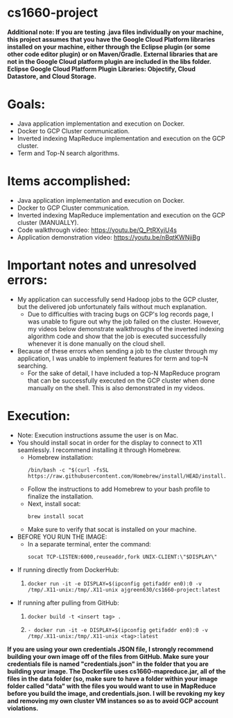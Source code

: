 # cs1660-project
**Additional note: If you are testing .java files individually on your machine, this project assumes that you have the Google Cloud Platform libraries installed on your machine, either through the Eclipse plugin (or some other code editor plugin) or on Maven/Gradle.  External libraries that are not in the Google Cloud platform plugin are included in the libs folder.**
**Eclipse Google Cloud Platform Plugin Libraries: Objectify, Cloud Datastore, and Cloud Storage.**
# Goals:
- Java application implementation and execution on Docker.
- Docker to GCP Cluster communication.
- Inverted indexing MapReduce implementation and execution on the GCP cluster.
- Term and Top-N search algorithms.

# Items accomplished:
- Java application implementation and execution on Docker.
- Docker to GCP Cluster communication.
- Inverted indexing MapReduce implementation and execution on the GCP cluster (MANUALLY).
- Code walkthrough video: https://youtu.be/Q_PtRXyiU4s
- Application demonstration video: https://youtu.be/nBqtKWNjiBg

# Important notes and unresolved errors:
- My application can successfully send Hadoop jobs to the GCP cluster, but the delivered job unfortunately fails without much explanation. 
  + Due to difficulties with tracing bugs on GCP's log records page, I was unable to figure out why the job failed on the cluster.
    However, my videos below demonstrate walkthroughs of the inverted indexing algorithm code and show that the job is executed successfully
    whenever it is done manually on the cloud shell.
- Because of these errors when sending a job to the cluster through my application, I was unable to implement features for term and top-N searching.
  + For the sake of detail, I have included a top-N MapReduce program that can be successfully executed on the GCP cluster when done manually
    on the shell.  This is also demonstrated in my videos.
    
# Execution:
- Note: Execution instructions assume the user is on Mac.
- You should install socat in order for the display to connect to X11 seamlessly.  I recommend installing it through Homebrew.
  + Homebrew installation: 
    ```
    /bin/bash -c "$(curl -fsSL https://raw.githubusercontent.com/Homebrew/install/HEAD/install.sh)"
    ```
  + Follow the instructions to add Homebrew to your bash profile to finalize the installation.
  + Next, install socat:
    ```
    brew install socat
    ```
  + Make sure to verify that socat is installed on your machine.
- BEFORE YOU RUN THE IMAGE:
  + In a separate terminal, enter the command:
    ```
    socat TCP-LISTEN:6000,reuseaddr,fork UNIX-CLIENT:\"$DISPLAY\"
    ```
- If running directly from DockerHub:
  1. ```
     docker run -it -e DISPLAY=$(ipconfig getifaddr en0):0 -v /tmp/.X11-unix:/tmp/.X11-unix ajgreen630/cs1660-project:latest
     ```
- If running after pulling from GitHub:
  1. ```
     docker build -t <insert tag> .
     ```
  2. ```
     - docker run -it -e DISPLAY=$(ipconfig getifaddr en0):0 -v /tmp/.X11-unix:/tmp/.X11-unix <tag>:latest
     ```
**If you are using your own credentials JSON file, I strongly recommend building your own image off of the files from GitHub.  Make sure your credentials file is named "credentials.json" in the folder that you are building your image.  The Dockerfile uses cs1660-mapreduce.jar, all of the files in the data folder (so, make sure to have a folder within your image folder called "data" with the files you would want to use in MapReduce before you build the image, and credentials.json.  I will be revoking my key and removing my own cluster VM instances so as to avoid GCP account violations.**
